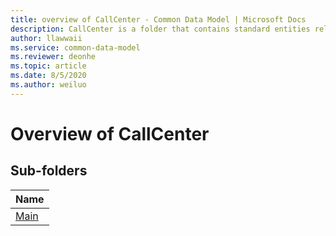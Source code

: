 ```yaml
---
title: overview of CallCenter - Common Data Model | Microsoft Docs
description: CallCenter is a folder that contains standard entities related to the Common Data Model.
author: llawwaii
ms.service: common-data-model
ms.reviewer: deonhe
ms.topic: article
ms.date: 8/5/2020
ms.author: weiluo
---
```


# Overview of CallCenter


## Sub-folders

|Name|
|---|
|[Main](Main/overview.md)|



